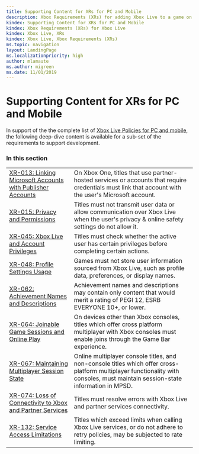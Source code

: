 ```yaml
---
title: Supporting Content for XRs for PC and Mobile
description: Xbox Requirements (XRs) for adding Xbox Live to a game on Windows or mobile.
kindex: Supporting Content for XRs for PC and Mobile
kindex: Xbox Requirements (XRs) for Xbox Live
kindex: Xbox Live, XRs
kindex: Xbox Live, Xbox Requirements (XRs)
ms.topic: navigation
layout: LandingPage
ms.localizationpriority: high
author: mlamaute
ms.author: migreen
ms.date: 11/01/2019
---
```


# Supporting Content for XRs for PC and Mobile

In support of the the complete list of [Xbox Live Policies for PC and mobile](../live-policies-pc.md), the following deep-dive content is available for a sub-set of the requirements to support development.


### In this section

|     |     |
| --- | --- |
| [XR-013: Linking Microsoft Accounts with Publisher Accounts](live-pc-xr013.md) | On Xbox One, titles that use partner-hosted services or accounts that require credentials must link that account with the user's Microsoft account. |
| [XR-015: Privacy and Permissions](live-pc-xr015.md) | Titles must not transmit user data or allow communication over Xbox Live when the user's privacy & online safety settings do not allow it. |
| [XR-045: Xbox Live and Account Privileges](live-pc-xr045.md) | Titles must check whether the active user has certain privileges before completing certain actions. |
| [XR-048: Profile Settings Usage](live-pc-xr048.md) | Games must not store user information sourced from Xbox Live, such as profile data, preferences, or display names. |
| [XR-062: Achievement Names and Descriptions](live-pc-xr062.md) | Achievement names and descriptions may contain only content that would merit a rating of PEGI 12, ESRB EVERYONE 10+, or lower. |
| [XR-064: Joinable Game Sessions and Online Play](live-pc-xr064.md) | On devices other than Xbox consoles, titles which offer cross platform multiplayer with Xbox consoles must enable joins through the Game Bar experience. |
| [XR-067: Maintaining Multiplayer Session State](live-pc-xr067.md) | Online multiplayer console titles, and non-console titles which offer cross-platform multiplayer functionality with consoles, must maintain session-state information in MPSD. |
| [XR-074: Loss of Connectivity to Xbox and Partner Services](live-pc-xr074.md) | Titles must resolve errors with Xbox Live and partner services connectivity. |
| [XR-132: Service Access Limitations](live-pc-xr132.md) | Titles which exceed limits when calling Xbox Live services, or do not adhere to retry policies, may be subjected to rate limiting. |

<!-- {% jumppage its %} -->
